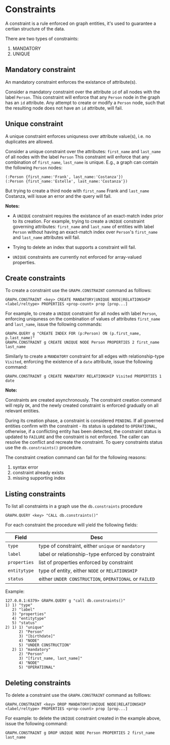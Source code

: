 # Constraints

A constraint is a rule enforced on graph entities, it's used to guarantee a certian structure of the data.

There are two types of constraints:

1. MANDATORY
2. UNIQUE

## Mandatory constraint

An mandatory constraint enforces the existance of attribute(s).

Consider a mandatory constraint over the attribute `id` of all nodes with the label `Person`.
This constraint will enforce that any `Person` node in the graph has an `id` attribute.
Any attempt to create or modify a `Person` node, such that the resulting node does not have an `id` attribute, will fail.

## Unique constraint

A unique constraint enforces uniquness over attribute value(s), i.e. no duplicates are allowed.

Consider a unique constraint over the attributes: `first_name` and `last_name` of all nodes with the label `Person`
This constraint will enforce that any combination of `first_name`, `last_name`  is unique.
E.g., a graph can contain the following `Person` nodes:

```
(:Person {first_name:'Frank', last_name:'Costanza'})
(:Person {first_name:'Estelle', last_name:'Costanza'})
```

But trying to create a third node with `first_name` Frank and `last_name` Costanza, will issue an error and the query will fail.

<note><b>Notes:</b>

- A `UNIQUE` constraint requires the existance of an exact-match index prior to its creation. For example, trying to create a `UNIQUE` constraint governing attributes: `first_name` and `last_name` of entities with label `Person` without having an exact-match index over `Person`'s `first_name` and `last_name` attributes will fail.
   
- Trying to delete an index that supports a constraint will fail.
   
- `UNIQUE` constraints are currently not enforced for array-valued properties.
   
</note>

## Create constraints

To create a constraint use the `GRAPH.CONSTRAINT` command as folllows:

```
GRAPH.CONSTRAINT <key> CREATE MANDATORY|UNIQUE NODE|RELATIONSHIP <label/reltype> PROPERTIES <prop-count> prop [prop...]
```

For example, to create a `UNIQUE` constraint for all nodes with label `Person`, enforcing uniquness on the combination of values of attributes `first_name` and `last_name`, issue the following commands:

```
GRAPH.QUERY g "CREATE INDEX FOR (p:Person) ON (p.first_name, p.last_name)"
GRAPH.CONSTRAINT g CREATE UNIQUE NODE Person PROPERTIES 2 first_name last_name
```

Similarly to create a `MANDATORY` constraint for all edges with relationship-type `Visited`, enforcing the existence of a `date` attribute, issue the following command:

```
GRAPH.CONSTRAINT g CREATE MANDATORY RELATIONSHIP Visited PROPERTIES 1 date
```

<note><b>Note:</b>

Constraints are created asynchronously. The constraint creation command will reply `OK`, and the newly created constraint is enforced gradually on all relevant entities.

During its creation phase, a constraint is considered `PENDING`. If all governed entities confirm with the constraint - its status is updated to `OPERATIONAL`, otherwise, if a conflicting entity has been detected, the constraint status is updated to `FAILURE` and the constraint is not enforced. The caller can resolve the conflict and recreate the constraint. To query constraints status use the `db.constraints()` procedure.
   
</note>

The constraint creation command can fail for the following reasons:

1. syntax error
2. constraint already exists
3. missing supporting index

## Listing constraints

To list all constraints in a graph use the `db.constraints` procedure

```
GRAPH.QUERY <key> "CALL db.constraints()"
```

For each constraint the procedure will yield the following fields:

| Field        | Desc                                                   |
| ------------ | ------------------------------------------------------ |
| `type`       | type of constraint, either `unique` or `mandatory`     |
| `label`      | label or relationship-type enforced by constraint      |
| `properties` | list of properties enforced by constraint              |
| `entitytype` | type of entity, either `NODE` or `RELATIONSHIP`        |
| `status`     | either `UNDER CONSTRUCTION`, `OPERATIONAL` or `FAILED` |

Example:

```
127.0.0.1:6379> GRAPH.QUERY g "call db.constraints()"
1) 1) "type"
   2) "label"
   3) "properties"
   4) "entitytype"
   5) "status"
2) 1) 1) "unique"
      2) "Person"
      3) "[birthdate]"
      4) "NODE"
      5) "UNDER CONSTRUCTION"
   2) 1) "mandatory"
      2) "Person"
      3) "[first_name, last_name]"
      4) "NODE"
      5) "OPERATIONAL"
```

## Deleting constraints

To delete a constraint use the `GRAPH.CONSTRAINT` command as folllows:

```
GRAPH.CONSTRAINT <key> DROP MANDATORY|UNIQUE NODE|RELATIONSHIP <label/reltype> PROPERTIES <prop-count> prop [prop...]
```

For example: to delete the `UNIQUE` constraint created in the example above, issue the following command:

```
GRAPH.CONSTRAINT g DROP UNIQUE NODE Person PROPERTIES 2 first_name last_name
```
